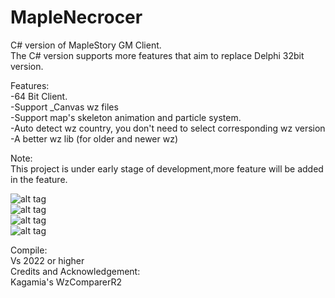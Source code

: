 # MapleNecrocer
C# version of MapleStory GM Client.  
The C# version supports more features that aim to replace Delphi 32bit version.  

Features:  
-64 Bit Client.  
-Support _Canvas wz files  
-Support map's skeleton animation and particle system.  
-Auto detect wz country, you don't need to select corresponding wz version   
-A better wz lib (for older and newer wz)   

Note:  
This project is under early stage of development,more feature will be added in the feature.  

![alt tag](https://imgur.com/bgBOS1c.jpg"")  
![alt tag](https://i.imgur.com/bI1OhlG.jpg"")  
![alt tag](https://i.imgur.com/1wwsTem.jpg"")  
![alt tag](https://i.imgur.com/ELaZq9Y.jpg"")  


Compile:  
Vs 2022 or higher  
Credits and Acknowledgement:  
Kagamia's WzComparerR2  

